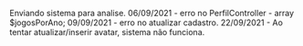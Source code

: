 Enviando sistema para analise.
06/09/2021 - erro no PerfilController - array $jogosPorAno; 
09/09/2021 - erro no atualizar cadastro.
22/09/2021 - Ao tentar atualizar/inserir avatar, sistema não funciona.